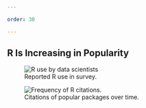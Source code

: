 ```yaml
---

order: 30

---
```


## R Is Increasing in Popularity

<div>
  <div class="two-col left">
    <figure>
      <img src="{{ site.baseurl }}/assets/img/slides/r_use.png" alt="R use by data scientists"/>
      <figcaption>Reported R use in survey.</figcaption>
    </figure>
  </div>
  
  <div class="two-col right">
    <figure>
      <img src="{{ site.baseurl }}/assets/img/slides/rpopularity.png" alt="Frequency of R citations."/>
      <figcaption>Citations of popular packages over time.</figcaption>
    </figure>  
  </div>
</div>
